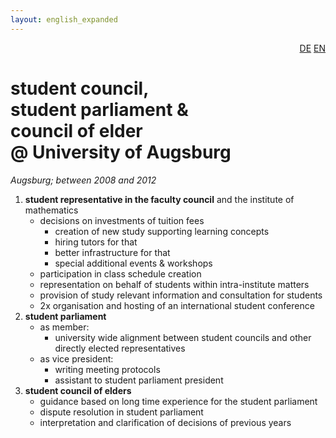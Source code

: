 ```yaml
---
layout: english_expanded
---
```

<div style="text-align: right"><a href="/de/was_zuvor_geschah/uni-augsburg">DE</a> <a href="/en/previously/uni-augsburg">EN</a></div>

# student council,<br> student parliament &<br> council of elder @&nbsp;University&nbsp;of&nbsp;Augsburg

_Augsburg; between 2008 and 2012_

1. **student representative in the faculty council**  and the institute of mathematics
    * decisions on investments of tuition fees
        * creation of new study supporting learning concepts
        * hiring tutors for that
        * better infrastructure for that
        * special additional events & workshops
    * participation in class schedule creation
    * representation on behalf of students within intra-institute matters
    * provision of study relevant information and consultation for students
    * 2x organisation and hosting of an international student conference
2. **student parliament**
   * as member:
      * university wide alignment between student councils and other directly elected representatives
   * as vice president:
      * writing meeting protocols
      * assistant to student parliament president
3. **student council of elders**
   * guidance based on long time experience for the student parliament
   * dispute resolution in student parliament
   * interpretation and clarification of decisions of previous years
